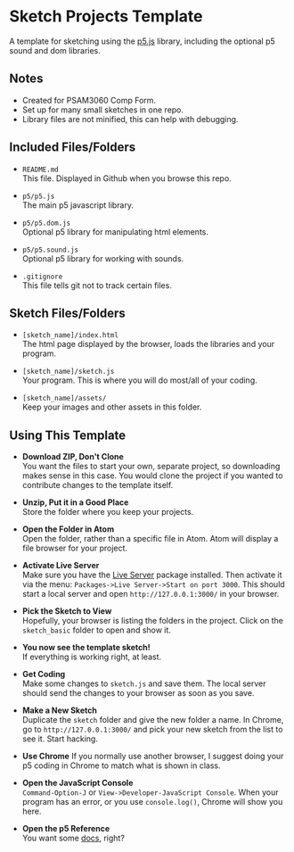 # Sketch Projects Template

A template for sketching using the [p5.js](http://p5js.org/) library, including the optional p5 sound and dom libraries.

## Notes
- Created for PSAM3060 Comp Form.
- Set up for many small sketches in one repo.
- Library files are not minified, this can help with debugging.


## Included Files/Folders
- `README.md`  
  This file. Displayed in Github when you browse this repo.

- `p5/p5.js`  
  The main p5 javascript library.

- `p5/p5.dom.js`  
  Optional p5 library for manipulating html elements.

- `p5/p5.sound.js`  
  Optional p5 library for working with sounds.

- `.gitignore`  
  This file tells git not to track certain files.

## Sketch Files/Folders
- `[sketch_name]/index.html`  
  The html page displayed by the browser, loads the libraries and your program.

- `[sketch_name]/sketch.js`  
  Your program. This is where you will do most/all of your coding.

- `[sketch_name]/assets/`  
  Keep your images and other assets in this folder.


## Using This Template
- **Download ZIP, Don't Clone**  
  You want the files to start your own, separate project, so downloading makes sense in this case. You would clone the project if you wanted to contribute changes to the template itself.

- **Unzip, Put it in a Good Place**  
  Store the folder where you keep your projects.

- **Open the Folder in Atom**  
  Open the folder, rather than a specific file in Atom. Atom will display a file browser for your project.

- **Activate Live Server**  
  Make sure you have the [Live Server](https://atom.io/packages/atom-live-server) package installed. Then activate it via the menu: `Packages->Live Server->Start on port 3000`. This should start a local server and open `http://127.0.0.1:3000/` in your browser.

- **Pick the Sketch to View**  
  Hopefully, your browser is listing the folders in the project. Click on the `sketch_basic` folder to open and show it.

- **You now see the template sketch!**  
  If everything is working right, at least.

- **Get Coding**  
  Make some changes to `sketch.js` and save them. The local server should send the changes to your browser as soon as you save.

- **Make a New Sketch**  
  Duplicate the `sketch` folder and give the new folder a name. In Chrome, go to `http://127.0.0.1:3000/` and pick your new sketch from the list to see it. Start hacking.

- **Use Chrome**
  If you normally use another browser, I suggest doing your p5 coding in Chrome to match what is shown in class.

- **Open the JavaScript Console**  
  `Command-Option-J` or `View->Developer-JavaScript Console`. When your program has an error, or you use `console.log()`, Chrome will show you here.

- **Open the p5 Reference**  
  You want some [docs](http://p5js.org/reference/), right?
